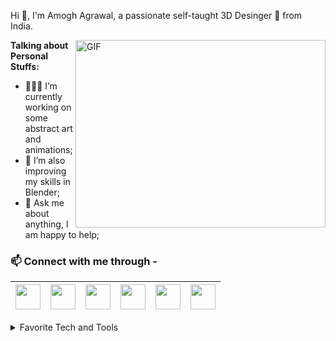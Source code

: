 Hi 👋, I'm Amogh Agrawal, a passionate self-taught 3D Desinger 🍩 from India.

<img align="right" alt="GIF" src="https://blog.advids.co/wp-content/uploads//2017/12/3d_test-min.gif" width="400" height="300" />
  
**Talking about Personal Stuffs:**

- 👨🏽‍💻 I’m currently working on some abstract art and animations;
- 🌱 I’m also improving my skills in Blender; 
- 💬 Ask me about anything, I am happy to help;

 ### 📫 Connect with me through -
 
<a href="https://tinyurl.com/BlenderThingsYT"><img src="https://cdns.iconmonstr.com/wp-content/assets/preview/2013/96/iconmonstr-youtube-6.png" width="40"></a>|<a href="https://twitter.com/AmoghAgrawal7"><img src="https://cdns.iconmonstr.com/wp-content/assets/preview/2012/96/iconmonstr-twitter-1.png" width="40"></a>|<a href="https://github.com/AmoghAgrawal"><img src="https://cdns.iconmonstr.com/wp-content/assets/preview/2012/96/iconmonstr-github-1.png" width="40"></a>|<a href="https://t.me/amoghagrawal"><img src="https://cdns.iconmonstr.com/wp-content/assets/preview/2012/96/iconmonstr-github-1.png" width="40"></a>|<a href="https://www.artstation.com/amoghagrawal"><img src="https://cdns.iconmonstr.com/wp-content/assets/preview/2012/96/iconmonstr-github-1.png" width="40"></a>|<a href="mailto:amogh.ggn@gmail.com"><img src="https://cdns.iconmonstr.com/wp-content/assets/preview/2018/96/iconmonstr-gmail-1.png" width="40"></a>|
|--|--|--|--|--|--|

<details>
<summary>Favorite Tech and Tools</summary>

> Tools, websites, and other things that I like to work with and visit for inspiration.

<table>
  <tr>
    <td align="center" width="96">
        <img src="Assets/html.gif" width="48" height="48" alt="Dribble" />
      </a>
      <br>Dribble
    </td>
    <td align="center" width="96">
        <img src="Assets/css.gif" width="48" height="48" alt="Pinterest" />
      </a>
      <br>Pinterest
    </td>
    <td align="center" width="96">
        <img src="Assets/vscode.webp" width="48" height="48" alt="Artstation" />
      </a>
      <br>Artstation
    </td>
    <td align="center" width="96">
        <img src="Assets/python.gif" width="48" height="48" alt="Youtube" />
      </a>
      <br>Youtube
    </td>
    </tr>
</table>
</details>
